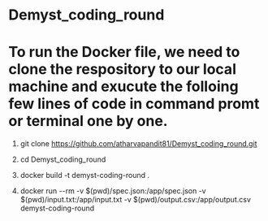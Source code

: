 # Demyst_coding_round

# To run the Docker file, we need to clone the respository to our local machine and exucute the folloing few lines of code in command promt or terminal one by one.

1) git clone https://github.com/atharvapandit81/Demyst_coding_round.git

2) cd Demyst_coding_round

3) docker build -t demyst-coding-round .

4) docker run --rm -v $(pwd)/spec.json:/app/spec.json -v $(pwd)/input.txt:/app/input.txt -v $(pwd)/output.csv:/app/output.csv demyst-coding-round
